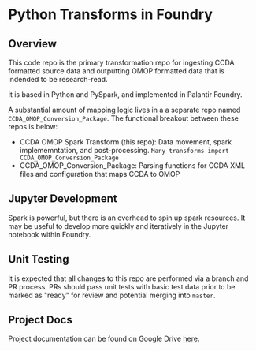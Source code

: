 # Python Transforms in Foundry

## Overview

This code repo is the primary transformation repo for ingesting CCDA formatted source data and outputting OMOP formatted
 data that is indended to be research-read.

It is based in Python and PySpark, and implemented in Palantir Foundry.

A substantial amount of mapping logic lives in a a separate repo named `CCDA_OMOP_Conversion_Package`. The functional
breakout between these repos is below:

- CCDA OMOP Spark Transform (this repo): Data movement, spark implememntation, and post-processing. 
    `Many transforms import CCDA_OMOP_Conversion_Package`
- CCDA_OMOP_Conversion_Package: Parsing functions for CCDA XML files and configuration that maps CCDA to OMOP

## Jupyter Development

Spark is powerful, but there is an overhead to spin up spark resources. It may be useful to develop more quickly and
iteratively in the Jupyter notebook within Foundry.

## Unit Testing

It is expected that all changes to this repo are performed via a branch and PR process. PRs should pass unit tests with 
basic test data prior to be marked as "ready" for review and potential merging into `master`.

## Project Docs

Project documentation can be found on Google Drive [here](https://drive.google.com/drive/folders/1CVrA7moPrzp2k9w9TIEfv-RtAL2A6WTl).